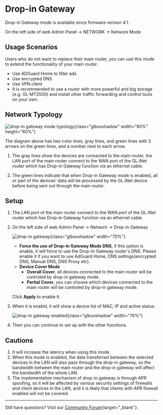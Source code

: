 # Drop-in Gateway

Drop-in Gateway mode is available since firmware version 4.1.

On the left side of web Admin Panel -> NETWORK -> Network Mode

## Usage Scenarios

Users who do not want to replace their main router, you can use this mode to extend the functionality of your main router.

* Use ADGuard Home to filter ads
* Use encrypted DNS
* Use VPN client
* It is recommended to use a router with more powerful and big storage (e.g. GL-MT2500) and install other traffic forwarding and control tools on your own.

## Network Typology

![drop-in gateway mode typology](https://static.gl-inet.com/docs/en/4/tutorials/drop-in_gateway/drop-in_gateway_mode_typology.png){class="glboxshadow" width="60%" height="60%"}

The diagram above has two color lines, gray lines, and green lines with 3 arrows on the green lines, and a number next to each arrow.

1. The gray lines show the devices are connected to the main router, the LAN port of the main router connect to the WAN port of the GL.iNet router which has Drop-in Gateway function via an ethernet cable.

2. The green lines indicate that when Drop-in Gateway mode is enabled, all or part of the devices' data will be processed by the GL.iNet device before being sent out through the main router.

## Setup

1. The LAN port of the main router connect to the WAN port of the GL.iNet router which has Drop-in Gateway function via an ethernet cable.

2. On the left side of web Admin Panel -> Network -> Drop-in Gateway

    ![drop-in gateway](https://static.gl-inet.com/docs/en/4/tutorials/drop-in_gateway/drop-in_gateway_options.png){class="glboxshadow" width="70%"}

    * **Force the use of Drop-In Gateway Mode DNS**, if this option is enable, it will force to use the Drop-In Gateway router's DNS. Please enable it if you want to use AdGuard Home, DNS settings(encrypted DNS, Manual DNS, DNS Proxy etc).
    * **Device Cover Mode**
        * **Overall Cover**, all devices connected to the main router will be controled by drop-in gateway mode.
        * **Partial Cover**, you can choose which devices connected to the main router will be controled by drop-in gateway mode.

    Click **Apply** to enable it.

3. When it is enabld, it will show a device list of MAC, IP and active status.

    ![drop-in gateway enabled](https://static.gl-inet.com/docs/en/4/tutorials/drop-in_gateway/drop-in_gateway_mode_enabled.png){class="glboxshadow" width="76%"}

4. Then you can continue to set up with the other functions.

## Cautions

1. It will increase the latency when using this mode.
2. When this mode is enabled, the data transferred between the selected devices in the LAN will also pass through the drop-in gateway, so the bandwidth between the main router and the drop-in gateway will affect the bandwidth of the whole LAN.
3. The implementation mechanism of drop-in gateway is through APR spoofing, so it will be affected by various security settings of firewalls and client devices in the LAN, and it is likely that clients with APR firewall enabled will not be covered.

---

Still have questions? Visit our [Community Forum](https://forum.gl-inet.com){target="_blank"}.
